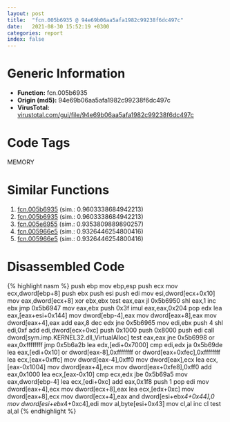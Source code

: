 ```yaml
---
layout: post
title:  "fcn.005b6935 @ 94e69b06aa5afa1982c99238f6dc497c"
date:   2021-08-30 15:52:19 +0300
categories: report
index: false
---
```


# Generic Information
- **Function:** fcn.005b6935
- **Origin (md5):** 94e69b06aa5afa1982c99238f6dc497c
- **VirusTotal:** [virustotal.com/gui/file/94e69b06aa5afa1982c99238f6dc497c][virustotal_ref]

# Code Tags
<span class="tag" id="MEMORY">MEMORY</span>


# Similar Functions

1. [fcn.005b6935][similar_1_ref] (sim.: 0.9603338684942213)
2. [fcn.005b6935][similar_2_ref] (sim.: 0.9603338684942213)
3. [fcn.005e6955][similar_3_ref] (sim.: 0.9353809889890257)
4. [fcn.005966e5][similar_4_ref] (sim.: 0.9326446254800416)
5. [fcn.005966e5][similar_5_ref] (sim.: 0.9326446254800416)


# Disassembled Code

{% highlight nasm %}
push ebp
mov ebp,esp
push ecx
mov ecx,dword[ebp+8]
push ebx
push esi
push edi
mov esi,dword[ecx+0x10]
mov eax,dword[ecx+8]
xor ebx,ebx
test eax,eax
jl 0x5b6950
shl eax,1
inc ebx
jmp 0x5b6947
mov eax,ebx
push 0x3f
imul eax,eax,0x204
pop edx
lea eax,[eax+esi+0x144]
mov dword[ebp-4],eax
mov dword[eax+8],eax
mov dword[eax+4],eax
add eax,8
dec edx
jne 0x5b6965
mov edi,ebx
push 4
shl edi,0xf
add edi,dword[ecx+0xc]
push 0x1000
push 0x8000
push edi
call dword[sym.imp.KERNEL32.dll_VirtualAlloc]
test eax,eax
jne 0x5b6998
or eax,0xffffffff
jmp 0x5b6a2b
lea edx,[edi+0x7000]
cmp edi,edx
ja 0x5b69de
lea eax,[edi+0x10]
or dword[eax-8],0xffffffff
or dword[eax+0xfec],0xffffffff
lea ecx,[eax+0xffc]
mov dword[eax-4],0xff0
mov dword[eax],ecx
lea ecx,[eax-0x1004]
mov dword[eax+4],ecx
mov dword[eax+0xfe8],0xff0
add eax,0x1000
lea ecx,[eax-0x10]
cmp ecx,edx
jbe 0x5b69a5
mov eax,dword[ebp-4]
lea ecx,[edi+0xc]
add eax,0x1f8
push 1
pop edi
mov dword[eax+4],ecx
mov dword[ecx+8],eax
lea ecx,[edx+0xc]
mov dword[eax+8],ecx
mov dword[ecx+4],eax
and dword[esi+ebx*4+0x44],0
mov dword[esi+ebx*4+0xc4],edi
mov al,byte[esi+0x43]
mov cl,al
inc cl
test al,al
{% endhighlight %}


[similar_1_ref]: /report/fcn.005b6935@92ebfdbd3dde88c10736116d80b77e19
[similar_2_ref]: /report/fcn.005b6935@2694aedb5e4f4308d70d56b7790b8855
[similar_3_ref]: /report/fcn.005e6955@8481303ca93a816ad088ab207da601a7
[similar_4_ref]: /report/fcn.005966e5@096ef9f81a4dc8cb7c74a7404f69cfcb
[similar_5_ref]: /report/fcn.005966e5@009ea4ad185ccb9becba67b3b2163e8b
[virustotal_ref]: https://www.virustotal.com/gui/file/94e69b06aa5afa1982c99238f6dc497c